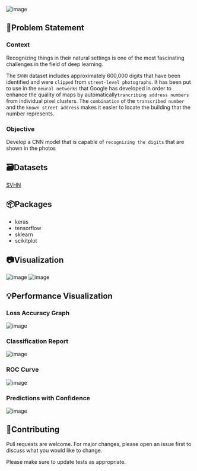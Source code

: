 ![image](https://user-images.githubusercontent.com/113231185/213877261-b7715257-75f0-4768-9d08-df66326a1e14.png)


## 💫Problem Statement
### Context
Recognizing things in their natural settings is one of the most fascinating challenges in the field of deep learning.

The `SVHN` dataset includes approximately 600,000 digits that have been identified and were `clipped` from `street-level photographs`. It has been put to use in the `neural networks` that Google has developed in order to enhance the quality of maps by automatically`trancribing address numbers` from individual pixel clusters. The `combination` of the `transcribed number` and the `known street address` makes it easier to locate the building that the number represents.

### Objective
Develop a CNN model that is capable of `recognizing the digits` that are shown in the photos


## 🗃️Datasets

[SVHN](https://drive.google.com/file/d/1rSKTTHYzT9scuLB90XSX-0JqEWuchMCZ/view)

## 📦Packages
- keras
- tensorflow
- sklearn
- scikitplot

## 📷Visualization
![image](https://user-images.githubusercontent.com/113231185/213877494-f64fbb40-32ce-44e2-b4f2-fca3be610d8c.png)
![image](https://user-images.githubusercontent.com/113231185/213878520-8efe8895-6a6d-46f5-903a-3292a6807ed1.png)


## 💡Performance Visualization
### Loss Accuracy Graph
![image](https://user-images.githubusercontent.com/113231185/213877575-406b972a-13ba-4d27-92df-223970e0009e.png)
### Classification Report
![image](https://user-images.githubusercontent.com/113231185/213878658-dec691d2-d39a-469f-aed7-27e3cdee5dde.png)
### ROC Curve
![image](https://user-images.githubusercontent.com/113231185/213877646-99962a1a-e839-4056-80fb-912f35f3fd9f.png)
### Predictions with Confidence
![image](https://user-images.githubusercontent.com/113231185/213877721-d258bcd4-fce3-4cf1-9dd4-c9b32ac17d07.png)

## 👋Contributing

Pull requests are welcome. For major changes, please open an issue first
to discuss what you would like to change.

Please make sure to update tests as appropriate.


